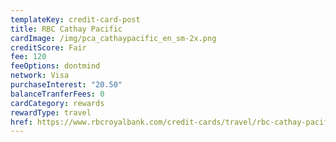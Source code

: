 ```yaml
---
templateKey: credit-card-post
title: RBC Cathay Pacific
cardImage: /img/pca_cathaypacific_en_sm-2x.png
creditScore: Fair
fee: 120
feeOptions: dontmind
network: Visa
purchaseInterest: "20.50"
balanceTranferFees: 0
cardCategory: rewards
rewardType: travel
href: https://www.rbcroyalbank.com/credit-cards/travel/rbc-cathay-pacific-visa-platinum.html
---
```

